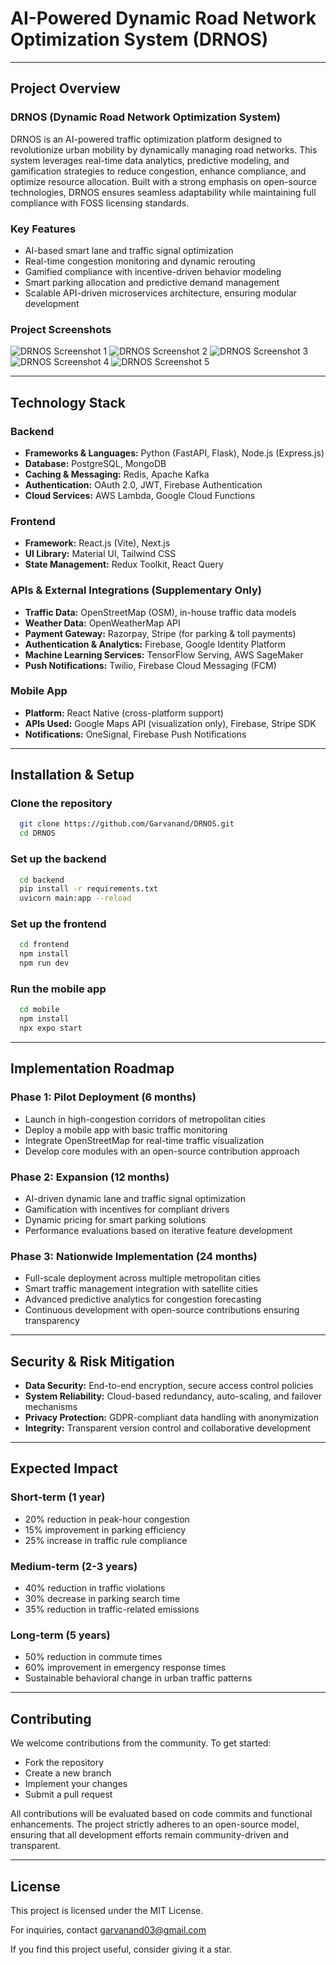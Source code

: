 # AI-Powered Dynamic Road Network Optimization System (DRNOS)

---

## Project Overview

### DRNOS (Dynamic Road Network Optimization System)

DRNOS is an AI-powered traffic optimization platform designed to revolutionize urban mobility by dynamically managing road networks. This system leverages real-time data analytics, predictive modeling, and gamification strategies to reduce congestion, enhance compliance, and optimize resource allocation. Built with a strong emphasis on open-source technologies, DRNOS ensures seamless adaptability while maintaining full compliance with FOSS licensing standards.

### Key Features

- AI-based smart lane and traffic signal optimization
- Real-time congestion monitoring and dynamic rerouting
- Gamified compliance with incentive-driven behavior modeling
- Smart parking allocation and predictive demand management
- Scalable API-driven microservices architecture, ensuring modular development

### Project Screenshots

![DRNOS Screenshot 1](https://github.com/Garvanand/DRNOS/blob/main/Screenshot%202025-02-19%20191351.png)
![DRNOS Screenshot 2](https://github.com/Garvanand/DRNOS/blob/main/Screenshot%202025-02-19%20191501.png)
![DRNOS Screenshot 3](https://github.com/Garvanand/DRNOS/blob/main/Screenshot%202025-02-19%20191533.png)
![DRNOS Screenshot 4](https://github.com/Garvanand/DRNOS/blob/main/Screenshot%202025-02-19%20192028.png)
![DRNOS Screenshot 5](https://github.com/Garvanand/DRNOS/blob/main/Screenshot%202025-02-19%20192141.png)

---

## Technology Stack

### Backend

- **Frameworks & Languages:** Python (FastAPI, Flask), Node.js (Express.js)
- **Database:** PostgreSQL, MongoDB
- **Caching & Messaging:** Redis, Apache Kafka
- **Authentication:** OAuth 2.0, JWT, Firebase Authentication
- **Cloud Services:** AWS Lambda, Google Cloud Functions

### Frontend

- **Framework:** React.js (Vite), Next.js
- **UI Library:** Material UI, Tailwind CSS
- **State Management:** Redux Toolkit, React Query

### APIs & External Integrations (Supplementary Only)

- **Traffic Data:** OpenStreetMap (OSM), in-house traffic data models
- **Weather Data:** OpenWeatherMap API
- **Payment Gateway:** Razorpay, Stripe (for parking & toll payments)
- **Authentication & Analytics:** Firebase, Google Identity Platform
- **Machine Learning Services:** TensorFlow Serving, AWS SageMaker
- **Push Notifications:** Twilio, Firebase Cloud Messaging (FCM)

### Mobile App

- **Platform:** React Native (cross-platform support)
- **APIs Used:** Google Maps API (visualization only), Firebase, Stripe SDK
- **Notifications:** OneSignal, Firebase Push Notifications

---

## Installation & Setup

### Clone the repository

```bash
  git clone https://github.com/Garvanand/DRNOS.git
  cd DRNOS
```

### Set up the backend

```bash
  cd backend
  pip install -r requirements.txt
  uvicorn main:app --reload
```

### Set up the frontend

```bash
  cd frontend
  npm install
  npm run dev
```

### Run the mobile app

```bash
  cd mobile
  npm install
  npx expo start
```

---

## Implementation Roadmap

### Phase 1: Pilot Deployment (6 months)

- Launch in high-congestion corridors of metropolitan cities
- Deploy a mobile app with basic traffic monitoring
- Integrate OpenStreetMap for real-time traffic visualization
- Develop core modules with an open-source contribution approach

### Phase 2: Expansion (12 months)

- AI-driven dynamic lane and traffic signal optimization
- Gamification with incentives for compliant drivers
- Dynamic pricing for smart parking solutions
- Performance evaluations based on iterative feature development

### Phase 3: Nationwide Implementation (24 months)

- Full-scale deployment across multiple metropolitan cities
- Smart traffic management integration with satellite cities
- Advanced predictive analytics for congestion forecasting
- Continuous development with open-source contributions ensuring transparency

---

## Security & Risk Mitigation

- **Data Security:** End-to-end encryption, secure access control policies
- **System Reliability:** Cloud-based redundancy, auto-scaling, and failover mechanisms
- **Privacy Protection:** GDPR-compliant data handling with anonymization
- **Integrity:** Transparent version control and collaborative development

---

## Expected Impact

### Short-term (1 year)

- 20% reduction in peak-hour congestion
- 15% improvement in parking efficiency
- 25% increase in traffic rule compliance

### Medium-term (2-3 years)

- 40% reduction in traffic violations
- 30% decrease in parking search time
- 35% reduction in traffic-related emissions

### Long-term (5 years)

- 50% reduction in commute times
- 60% improvement in emergency response times
- Sustainable behavioral change in urban traffic patterns

---

## Contributing

We welcome contributions from the community. To get started:
- Fork the repository
- Create a new branch
- Implement your changes
- Submit a pull request

All contributions will be evaluated based on code commits and functional enhancements. The project strictly adheres to an open-source model, ensuring that all development efforts remain community-driven and transparent.

---

## License

This project is licensed under the MIT License.

For inquiries, contact [garvanand03@gmail.com](mailto:garvanand03@gmail.com)

If you find this project useful, consider giving it a star.
